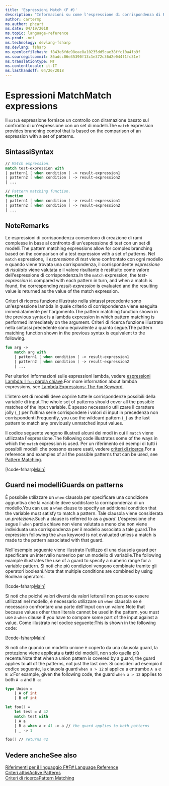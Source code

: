 ```yaml
---
title: 'Espressioni Match (F #)'
description: "Informazioni su come l'espressione di corrispondenza di F # offre il controllo con diramazione è basato sul confronto di un'espressione con un set di modelli."
author: cartermp
ms.author: phcart
ms.date: 04/19/2018
ms.topic: language-reference
ms.prod: .net
ms.technology: devlang-fsharp
ms.devlang: fsharp
ms.openlocfilehash: f843e6fde98eae8a10235dd5cae38ffc10a4fb9f
ms.sourcegitcommit: 86adcc06e35390f13c1e372c36d2e044f1fc31ef
ms.translationtype: MT
ms.contentlocale: it-IT
ms.lasthandoff: 04/26/2018
---
```

# <a name="match-expressions"></a><span data-ttu-id="f14ed-103">Espressioni Match</span><span class="sxs-lookup"><span data-stu-id="f14ed-103">Match expressions</span></span>

<span data-ttu-id="f14ed-104">Il `match` espressione fornisce un controllo con diramazione basato sul confronto di un'espressione con un set di modelli.</span><span class="sxs-lookup"><span data-stu-id="f14ed-104">The `match` expression provides branching control that is based on the comparison of an expression with a set of patterns.</span></span>

## <a name="syntax"></a><span data-ttu-id="f14ed-105">Sintassi</span><span class="sxs-lookup"><span data-stu-id="f14ed-105">Syntax</span></span>

```fsharp
// Match expression.
match test-expression with
| pattern1 [ when condition ] -> result-expression1
| pattern2 [ when condition ] -> result-expression2
| ...

// Pattern matching function.
function
| pattern1 [ when condition ] -> result-expression1
| pattern2 [ when condition ] -> result-expression2
| ...
```

## <a name="remarks"></a><span data-ttu-id="f14ed-106">Note</span><span class="sxs-lookup"><span data-stu-id="f14ed-106">Remarks</span></span>

<span data-ttu-id="f14ed-107">Le espressioni di corrispondenza consentono di creazione di rami complesse in base al confronto di un'espressione di test con un set di modelli.</span><span class="sxs-lookup"><span data-stu-id="f14ed-107">The pattern matching expressions allow for complex branching based on the comparison of a test expression with a set of patterns.</span></span> <span data-ttu-id="f14ed-108">Nel `match` espressione, il *espressione di test* viene confrontato con ogni modello e quando viene trovata una corrispondenza, il corrispondente *espressione di risultato* viene valutata e il valore risultante è restituito come valore dell'espressione di corrispondenza.</span><span class="sxs-lookup"><span data-stu-id="f14ed-108">In the `match` expression, the *test-expression* is compared with each pattern in turn, and when a match is found, the corresponding *result-expression* is evaluated and the resulting value is returned as the value of the match expression.</span></span>

<span data-ttu-id="f14ed-109">Criteri di ricerca funzione illustrato nella sintassi precedente sono un'espressione lambda in quale criterio di corrispondenza viene eseguita immediatamente per l'argomento.</span><span class="sxs-lookup"><span data-stu-id="f14ed-109">The pattern matching function shown in the previous syntax is a lambda expression in which pattern matching is performed immediately on the argument.</span></span> <span data-ttu-id="f14ed-110">Criteri di ricerca funzione illustrato nella sintassi precedente sono equivalente a quanto segue.</span><span class="sxs-lookup"><span data-stu-id="f14ed-110">The pattern matching function shown in the previous syntax is equivalent to the following.</span></span>

```fsharp
fun arg ->
    match arg with
    | pattern1 [ when condition ] -> result-expression1
    | pattern2 [ when condition ] -> result-expression2
    | ...
```

<span data-ttu-id="f14ed-111">Per ulteriori informazioni sulle espressioni lambda, vedere [espressioni Lambda: I `fun` parola chiave](functions/lambda-expressions-the-fun-keyword.md).</span><span class="sxs-lookup"><span data-stu-id="f14ed-111">For more information about lambda expressions, see [Lambda Expressions: The `fun` Keyword](functions/lambda-expressions-the-fun-keyword.md).</span></span>

<span data-ttu-id="f14ed-112">L'intero set di modelli deve coprire tutte le corrispondenze possibili della variabile di input.</span><span class="sxs-lookup"><span data-stu-id="f14ed-112">The whole set of patterns should cover all the possible matches of the input variable.</span></span> <span data-ttu-id="f14ed-113">È spesso necessario utilizzare il carattere jolly (`_`) per l'ultima serie corrispondere i valori di input in precedenza non corrispondenti.</span><span class="sxs-lookup"><span data-stu-id="f14ed-113">Frequently, you use the wildcard pattern (`_`) as the last pattern to match any previously unmatched input values.</span></span>

<span data-ttu-id="f14ed-114">Il codice seguente vengono illustrati alcuni dei modi in cui il `match` viene utilizzata l'espressione.</span><span class="sxs-lookup"><span data-stu-id="f14ed-114">The following code illustrates some of the ways in which the `match` expression is used.</span></span> <span data-ttu-id="f14ed-115">Per un riferimento ed esempi di tutti i possibili modelli che possono essere usati, vedere [criteri di ricerca](pattern-matching.md).</span><span class="sxs-lookup"><span data-stu-id="f14ed-115">For a reference and examples of all the possible patterns that can be used, see [Pattern Matching](pattern-matching.md).</span></span>

[!code-fsharp[Main](../../../samples/snippets/fsharp/lang-ref-2/snippet4601.fs)]

## <a name="guards-on-patterns"></a><span data-ttu-id="f14ed-116">Guard nei modelli</span><span class="sxs-lookup"><span data-stu-id="f14ed-116">Guards on patterns</span></span>

<span data-ttu-id="f14ed-117">È possibile utilizzare un `when` clausola per specificare una condizione aggiuntiva che la variabile deve soddisfare la corrispondenza di un modello.</span><span class="sxs-lookup"><span data-stu-id="f14ed-117">You can use a `when` clause to specify an additional condition that the variable must satisfy to match a pattern.</span></span> <span data-ttu-id="f14ed-118">Tale clausola viene considerata un *protezione*.</span><span class="sxs-lookup"><span data-stu-id="f14ed-118">Such a clause is referred to as a *guard*.</span></span> <span data-ttu-id="f14ed-119">L'espressione che segue il `when` parola chiave non viene valutata a meno che non viene individuata una corrispondenza per il modello associato a tale guard.</span><span class="sxs-lookup"><span data-stu-id="f14ed-119">The expression following the `when` keyword is not evaluated unless a match is made to the pattern associated with that guard.</span></span>

<span data-ttu-id="f14ed-120">Nell'esempio seguente viene illustrato l'utilizzo di una clausola guard per specificare un intervallo numerico per un modello di variabile.</span><span class="sxs-lookup"><span data-stu-id="f14ed-120">The following example illustrates the use of a guard to specify a numeric range for a variable pattern.</span></span> <span data-ttu-id="f14ed-121">Si noti che più condizioni vengono combinate tramite gli operatori booleani.</span><span class="sxs-lookup"><span data-stu-id="f14ed-121">Note that multiple conditions are combined by using Boolean operators.</span></span>

[!code-fsharp[Main](../../../samples/snippets/fsharp/lang-ref-2/snippet4602.fs)]

<span data-ttu-id="f14ed-122">Si noti che poiché valori diversi da valori letterali non possono essere utilizzati nel modello, è necessario utilizzare un `when` clausola se è necessario confrontare una parte dell'input con un valore.</span><span class="sxs-lookup"><span data-stu-id="f14ed-122">Note that because values other than literals cannot be used in the pattern, you must use a `when` clause if you have to compare some part of the input against a value.</span></span> <span data-ttu-id="f14ed-123">Come illustrato nel codice seguente:</span><span class="sxs-lookup"><span data-stu-id="f14ed-123">This is shown in the following code:</span></span>

[!code-fsharp[Main](../../../samples/snippets/fsharp/lang-ref-2/snippet4603.fs)]

<span data-ttu-id="f14ed-124">Si noti che quando un modello unione è coperto da una clausola guard, la protezione viene applicata a **tutti** dei modelli, non solo quella più recente.</span><span class="sxs-lookup"><span data-stu-id="f14ed-124">Note that when a union pattern is covered by a guard, the guard applies to **all** of the patterns, not just the last one.</span></span> <span data-ttu-id="f14ed-125">Si consideri ad esempio il codice seguente, la clausola guard `when a > 12` si applica a entrambe `A a` e `B a`:</span><span class="sxs-lookup"><span data-stu-id="f14ed-125">For example, given the following code, the guard `when a > 12` applies to both `A a` and `B a`:</span></span>

```fsharp
type Union =
    | A of int
    | B of int

let foo() =
    let test = A 42
    match test with
    | A a
    | B a when a > 41 -> a // the guard applies to both patterns
    | _ -> 1

foo() // returns 42
```

## <a name="see-also"></a><span data-ttu-id="f14ed-126">Vedere anche</span><span class="sxs-lookup"><span data-stu-id="f14ed-126">See also</span></span>

[<span data-ttu-id="f14ed-127">Riferimenti per il linguaggio F#</span><span class="sxs-lookup"><span data-stu-id="f14ed-127">F# Language Reference</span></span>](index.md)  
[<span data-ttu-id="f14ed-128">Criteri attivi</span><span class="sxs-lookup"><span data-stu-id="f14ed-128">Active Patterns</span></span>](active-patterns.md)  
[<span data-ttu-id="f14ed-129">Criteri di ricerca</span><span class="sxs-lookup"><span data-stu-id="f14ed-129">Pattern Matching</span></span>](pattern-matching.md)  
